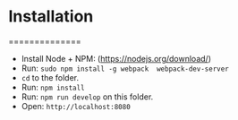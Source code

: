 # Installation
==============
- Install Node + NPM: (https://nodejs.org/download/)
- Run: `sudo npm install -g webpack  webpack-dev-server`
- `cd` to the folder.
- Run: `npm install`
- Run: `npm run develop` on this folder.
- Open: `http://localhost:8080`
